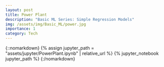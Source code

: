 ```yaml
---
layout: post
title: Power Plant
description: "Basic ML Series: Simple Regression Models"
img: /assets/img/Basic_ML/power.jpg
importance: 1
category: Tech
---
```


{::nomarkdown}
{% assign jupyter_path = "assets/jupyter/PowerPlant.ipynb" | relative_url %}
{% jupyter_notebook jupyter_path %}
{:/nomarkdown}

